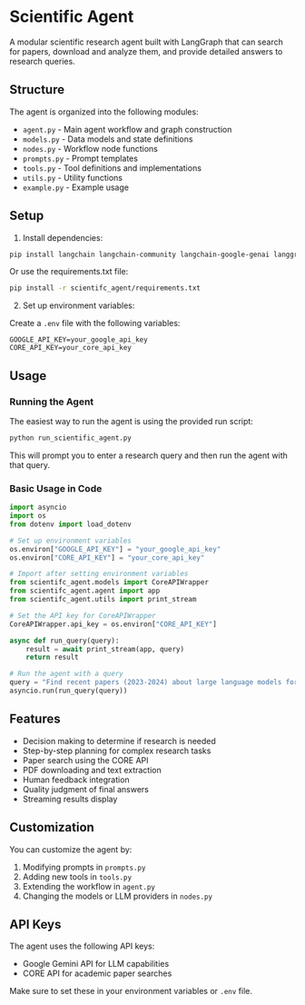 # Scientific Agent

A modular scientific research agent built with LangGraph that can search for papers, download and analyze them, and provide detailed answers to research queries.

## Structure

The agent is organized into the following modules:

- `agent.py` - Main agent workflow and graph construction
- `models.py` - Data models and state definitions
- `nodes.py` - Workflow node functions
- `prompts.py` - Prompt templates
- `tools.py` - Tool definitions and implementations
- `utils.py` - Utility functions
- `example.py` - Example usage

## Setup

1. Install dependencies:

```bash
pip install langchain langchain-community langchain-google-genai langgraph langsmith pdfplumber python-dotenv
```

Or use the requirements.txt file:

```bash
pip install -r scientifc_agent/requirements.txt
```

2. Set up environment variables:

Create a `.env` file with the following variables:

```
GOOGLE_API_KEY=your_google_api_key
CORE_API_KEY=your_core_api_key
```

## Usage

### Running the Agent

The easiest way to run the agent is using the provided run script:

```bash
python run_scientific_agent.py
```

This will prompt you to enter a research query and then run the agent with that query.

### Basic Usage in Code

```python
import asyncio
import os
from dotenv import load_dotenv

# Set up environment variables
os.environ["GOOGLE_API_KEY"] = "your_google_api_key"
os.environ["CORE_API_KEY"] = "your_core_api_key"

# Import after setting environment variables
from scientifc_agent.models import CoreAPIWrapper
from scientifc_agent.agent import app
from scientifc_agent.utils import print_stream

# Set the API key for CoreAPIWrapper
CoreAPIWrapper.api_key = os.environ["CORE_API_KEY"]

async def run_query(query):
    result = await print_stream(app, query)
    return result

# Run the agent with a query
query = "Find recent papers (2023-2024) about large language models for scientific research"
asyncio.run(run_query(query))
```

## Features

- Decision making to determine if research is needed
- Step-by-step planning for complex research tasks
- Paper search using the CORE API
- PDF downloading and text extraction
- Human feedback integration
- Quality judgment of final answers
- Streaming results display

## Customization

You can customize the agent by:

1. Modifying prompts in `prompts.py`
2. Adding new tools in `tools.py`
3. Extending the workflow in `agent.py`
4. Changing the models or LLM providers in `nodes.py`

## API Keys

The agent uses the following API keys:

- Google Gemini API for LLM capabilities
- CORE API for academic paper searches

Make sure to set these in your environment variables or `.env` file.

